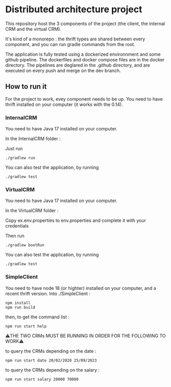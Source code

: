 # Distributed architecture project
This repository host the 3 components of the project (the client, the internal CRM and the virtual CRM). 

It's kind of a monorepo : the thrift types are shared between every component, and you can run gradle commands from the root.

The application is fully tested using a dockerized environnment and some github pipeline. The dockerfiles and docker compose files are in the docker directory. The pipelines are deglared in the .github directory, and are executed on every push and merge on the dev branch.

## How to run it
For the project to work, evey component needs to be up. You need to have thrift installed on your computer (it works with the 0.14).

### InternalCRM
You need to have Java 17 installed on your computer.

In the InternalCRM folder : 

Just run 
```
./gradlew run
```

You can also test the application, by running

```
./gradlew test
```

### VirtualCRM
You need to have Java 17 installed on your computer.

In the VirtualCRM folder :

Copy ex.env.properties to env.properties and complete it with your credentials

Then run 

```
./gradlew bootRun
```

You can also test the application, by running

```
./gradlew test
```
### SimpleClient
You need to have node 18 (or highter) installed on your computer, and a recent thrift version.
Into ./SimpleClient :
```
npm install
npm run build 
```
then, to get the command list : 
```
npm run start help
```

⚠️THE TWO CRMs MUST BE RUNNING IN ORDER FOR THE FOLLOWING TO WORK⚠️

to query the CRMs depending on the date :
```
npm run start date 20/02/2020 25/09/2023
```
to query the CRMs depending on the salary :
```
npm run start salary 20000 70000
```
